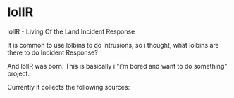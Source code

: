 # lolIR
lolIR - Living Of the Land Incident Response

It is common to use lolbins to do intrusions, so i thought, what lolbins are there to do Incident Response?

And lolIR was born. This is basically i "i'm bored and want to do something" project.

Currently it collects the following sources:

